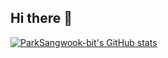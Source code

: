 ## Hi there 👋

<!--
**ParkSangwook-bit/ParkSangwook-bit** is a ✨ _special_ ✨ repository because its `README.md` (this file) appears on your GitHub profile.

Here are some ideas to get you started:

- 🔭 I’m currently working on ...
- 🌱 I’m currently learning ...
- 👯 I’m looking to collaborate on ...
- 🤔 I’m looking for help with ...
- 💬 Ask me about ...
- 📫 How to reach me: ...
- 😄 Pronouns: ...
- ⚡ Fun fact: ...
-->

[![ParkSangwook-bit's GitHub stats](https://github-readme-stats.vercel.app/api?username=ParkSangwook-bit)](https://github.com/ParkSangwook-bit/github-readme-stats)

